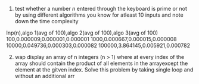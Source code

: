 1. test whether a number *n* entered through the keyboard is prime or not by using different algorithms you know for atleast 10 inputs and note down the time complexity

Inp(n),algo 1(avg of 100),algo 2(avg of 100),algo 3(avg of 100)
100,0.000009,0.000001,0.000001
1000,0.000667,0.000015,0.000008
10000,0.049736,0.000303,0.000082
100000,3.864145,0.005921,0.000782

2. wap display an array of n integers (n > 1) where at every index of the array should contain the product of all elements in the arrayexcept the element at the gitven index. Solve this problem by taking single loop and without an additional arr
